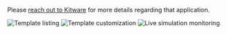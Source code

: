 Please [reach out to Kitware](https://www.kitware.com/contact/) for more details regarding that application.

![Template listing](/assets/images/apps/arrow-flow-listing.png)
![Template customization](/assets/images/apps/arrow-flow-selection.png)
![Live simulation monitoring](/assets/images/apps/arrow-flow-viz.png)
